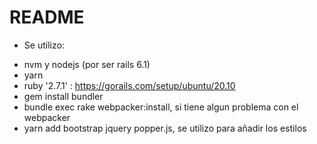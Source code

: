 # README

* Se utilizo: 
- nvm y nodejs (por ser rails 6.1)
- yarn
- ruby '2.7.1' : https://gorails.com/setup/ubuntu/20.10
- gem install bundler
- bundle exec rake webpacker:install, si tiene algun problema con el webpacker
- yarn add bootstrap jquery popper.js, se utilizo para añadir los estilos
